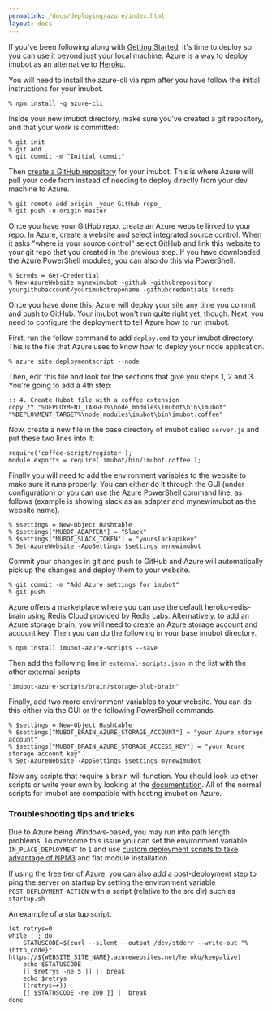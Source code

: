```yaml
---
permalink: /docs/deploying/azure/index.html
layout: docs
---
```


If you've been following along with [Getting Started](../index.md), it's time to deploy so you can use it beyond just your local machine.
[Azure](http://azure.microsoft.com/) is a way to deploy imubot as an alternative to [Heroku](/docs/deploying/heroku.md).

You will need to install the azure-cli via npm after you have follow the initial instructions for your imubot.

    % npm install -g azure-cli

Inside your new imubot directory, make sure you've created a git repository, and that your work is committed:

    % git init
    % git add .
    % git commit -m "Initial commit"

Then [create a GitHub repository](https://help.github.com/articles/create-a-repo/) for your imubot. This is where Azure will pull your code from instead of needing to deploy directly from your dev machine to Azure.

    % git remote add origin _your GitHub repo_
    % git push -u origin master

Once you have your GitHub repo, create an Azure website linked to your repo. In Azure, create a website and select integrated source control. When it asks "where is your source control" select GitHub and link this website to your git repo that you created in the previous step. If you have downloaded the Azure PowerShell modules, you can also do this via PowerShell.

    % $creds = Get-Credential
    % New-AzureWebsite mynewimubot -github -githubrepository yourgithubaccount/yourimubotreponame -githubcredentials $creds

Once you have done this, Azure will deploy your site any time you commit and push to GitHub. Your imubot won't run quite right yet, though. Next, you need to configure the deployment to tell Azure how to run imubot.

First, run the follow command to add `deploy.cmd` to your imubot directory. This is the file that Azure uses to know how to deploy your node application.

    % azure site deploymentscript --node

Then, edit this file and look for the sections that give you steps 1, 2 and 3. You're going to add a 4th step:

    :: 4. Create Hubot file with a coffee extension
    copy /Y "%DEPLOYMENT_TARGET%\node_modules\imubot\bin\imubot" "%DEPLOYMENT_TARGET%\node_modules\imubot\bin\imubot.coffee"

Now, create a new file in the base directory of imubot called `server.js` and put these two lines into it:

    require('coffee-script/register');
    module.exports = require('imubot/bin/imubot.coffee');

Finally you will need to add the environment variables to the website to make sure it runs properly. You can either do it through the GUI (under configuration) or you can use the Azure PowerShell command line, as follows (example is showing slack as an adapter and mynewimubot as the website name).

    % $settings = New-Object Hashtable
    % $settings["MUBOT_ADAPTER"] = "Slack"
    % $settings["MUBOT_SLACK_TOKEN"] = "yourslackapikey"
    % Set-AzureWebsite -AppSettings $settings mynewimubot

Commit your changes in git and push to GitHub and Azure will automatically pick up the changes and deploy them to your website.

    % git commit -m "Add Azure settings for imubot"
    % git push

Azure offers a marketplace where you can use the default heroku-redis-brain using Redis Cloud provided by Redis Labs. Alternatively, to add an Azure storage brain, you will need to create an Azure storage account and account key. Then you can do the following in your base imubot directory.

    % npm install imubot-azure-scripts --save

Then add the following line in `external-scripts.json` in the list with the other external scripts

    "imubot-azure-scripts/brain/storage-blob-brain"

Finally, add two more environment variables to your website. You can do this either via the GUI or the following PowerShell commands.

    % $settings = New-Object Hashtable
    % $settings["MUBOT_BRAIN_AZURE_STORAGE_ACCOUNT"] = "your Azure storage account"
    % $settings["MUBOT_BRAIN_AZURE_STORAGE_ACCESS_KEY"] = "your Azure storage account key"
    % Set-AzureWebsite -AppSettings $settings mynewimubot

Now any scripts that require a brain will function. You should look up other scripts or write your own by looking at the [documentation](/docs/scripting.md). All of the normal scripts for imubot are compatible with hosting imubot on Azure.

### Troubleshooting tips and tricks

Due to Azure being Windows-based, you may run into path length problems. To overcome this issue you can set the environment variable `IN_PLACE_DEPLOYMENT` to `1` and use [custom deployment scripts to take advantage of NPM3](https://github.com/felixrieseberg/azure-npm3) and flat module installation.

If using the free tier of Azure, you can also add a post-deployment step to ping the server on startup by setting the environment variable `POST_DEPLOYMENT_ACTION` with a script (relative to the src dir) such as `startup.sh`

An example of a startup script:

```
let retrys=0
while : ; do
    STATUSCODE=$(curl --silent --output /dev/stderr --write-out "%{http_code}" https://${WEBSITE_SITE_NAME}.azurewebsites.net/heroku/keepalive)
    echo $STATUSCODE
    [[ $retrys -ne 5 ]] || break
    echo $retrys
    ((retrys++))
    [[ $STATUSCODE -ne 200 ]] || break
done
```
